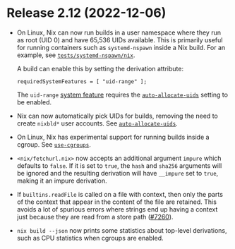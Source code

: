 # Release 2.12 (2022-12-06)

* On Linux, Nix can now run builds in a user namespace where they run
  as root (UID 0) and have 65,536 UIDs available.
  This is primarily useful for running containers such as `systemd-nspawn`
  inside a Nix build. For an example, see [`tests/systemd-nspawn/nix`][nspawn].

  [nspawn]: https://github.com/NixOS/nix/blob/67bcb99700a0da1395fa063d7c6586740b304598/tests/systemd-nspawn.nix.

  A build can enable this by setting the derivation attribute:

  ```
  requiredSystemFeatures = [ "uid-range" ];
  ```

  The `uid-range` [system feature] requires the [`auto-allocate-uids`]
  setting to be enabled.

  [system feature]: ../command-ref/conf-file.md#conf-system-features

* Nix can now automatically pick UIDs for builds, removing the need to
  create `nixbld*` user accounts. See [`auto-allocate-uids`].

  [`auto-allocate-uids`]: ../command-ref/conf-file.md#conf-auto-allocate-uids

* On Linux, Nix has experimental support for running builds inside a
  cgroup. See
  [`use-cgroups`](../command-ref/conf-file.md#conf-use-cgroups).

* `<nix/fetchurl.nix>` now accepts an additional argument `impure` which
  defaults to `false`.  If it is set to `true`, the `hash` and `sha256`
  arguments will be ignored and the resulting derivation will have
  `__impure` set to `true`, making it an impure derivation.

* If `builtins.readFile` is called on a file with context, then only
  the parts of the context that appear in the content of the file are
  retained.  This avoids a lot of spurious errors where strings end up
  having a context just because they are read from a store path
  ([#7260](https://github.com/NixOS/nix/pull/7260)).

* `nix build --json` now prints some statistics about top-level
  derivations, such as CPU statistics when cgroups are enabled.
